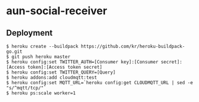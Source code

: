 # aun-social-receiver

## Deployment

    $ heroku create --buildpack https://github.com/kr/heroku-buildpack-go.git
    $ git push heroku master
    $ heroku config:set TWITTER_AUTH=[Consumer key]:[Consumer secret]:[Access token]:[Access token secret]
    $ heroku config:set TWITTER_QUERY=[Query]
    $ heroku addons:add cloudmqtt:test
    $ heroku config:set MQTT_URL=`heroku config:get CLOUDMQTT_URL | sed -e "s/^mqtt/tcp/"`
    $ heroku ps:scale worker=1

